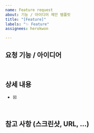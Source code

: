 ```yaml
---
name: Feature request
about: 기능 / 아이디어 제안 템플릿
title: "[Feature]"
labels: "✨ Feature"
assignees: herokwon

---
```


## 요청 기능 / 아이디어
> 

<br />

## 상세 내용
- [x] 

<br />

## 참고 사항 (스크린샷, URL, …)
